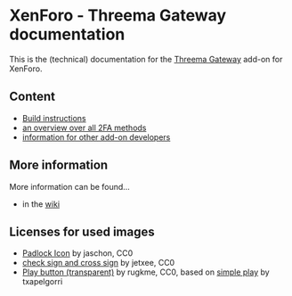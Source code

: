 # XenForo - Threema Gateway documentation

This is the (technical) documentation for the [Threema Gateway](https://github.com/rugk/xenforo-threema-gateway) add-on for XenForo.

## Content

* [Build instructions](Build.md)
* [an overview over all 2FA methods](2faMethods.md)
* [information for other add-on developers](AddonDevelopers.md)

## More information

More information can be found…
* in the [wiki](https://github.com/rugk/xenforo-threema-gateway/wiki)

## Licenses for used images
- [Padlock Icon](https://openclipart.org/detail/68533/padlock-icon-by-jaschon) by jaschon, CC0
- [check sign and cross
sign](https://openclipart.org/detail/11118/check-sign-and-cross-sign) by jetxee,
CC0
- [Play button (transparent)](https://openclipart.org/detail/270781/play-button-transparent) by rugkme,
CC0, based on [simple play](https://openclipart.org/detail/169272/simple-play) by txapelgorri

